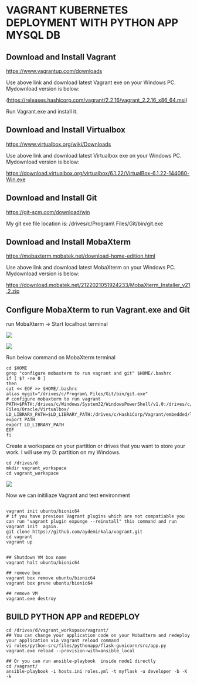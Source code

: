 # VAGRANT KUBERNETES DEPLOYMENT WITH PYTHON APP MYSQL DB


## Download and Install Vagrant

https://www.vagrantup.com/downloads 

Use above link and download latest Vagrant exe on your Windows PC. Mydownload version is below:

(https://releases.hashicorp.com/vagrant/2.2.16/vagrant_2.2.16_x86_64.msi)


Run Vagrant.exe and install it.

## Download and Install Virtualbox

https://www.virtualbox.org/wiki/Downloads

Use above link and download latest Virtualbox exe on your Windows PC. Mydownload version is below:

https://download.virtualbox.org/virtualbox/6.1.22/VirtualBox-6.1.22-144080-Win.exe

## Download and Install Git

https://git-scm.com/download/win

My git exe file location is: /drives/c/Program\ Files/Git/bin/git.exe


## Download and Install MobaXterm

https://mobaxterm.mobatek.net/download-home-edition.html

Use above link and download latest MobaXterm on your Windows PC. Mydownload version is below:

https://download.mobatek.net/2122021051924233/MobaXterm_Installer_v21.2.zip



## Configure MobaXterm to run Vagrant.exe and Git

run MobaXterm -> Start localhost terminal

![](https://i.imgur.com/ghuOsyd.png)

![](https://i.imgur.com/S8263ye.png)



Run below command on MobaXterm terminal

```
cd $HOME
grep "configure mobaxterm to run vagrant and git" $HOME/.bashrc
if [ $? -ne 0 ]
then
cat << EOF >> $HOME/.bashrc
alias mygit="/drives/c/Program\ Files/Git/bin/git.exe"
# configure mobaxterm to run vagrant
PATH=$PATH:/drives/c/Windows/System32/WindowsPowerShell/v1.0:/drives/c/HashiCorp/Vagrant/bin:/drives/c/HashiCorp/Vagrant/embedded/bin:/drives/c/Program\ Files/Oracle/Virtualbox/
LD_LIBRARY_PATH=$LD_LIBRARY_PATH:/drives/c/HashiCorp/Vagrant/embedded/lib
export PATH 
export LD_LIBRARY_PATH
EOF
fi

```

Create a workspace on your partition or drives that you want to store your work. I will use my D: partition on my Windows.
```
cd /drives/d
mkdir vagrant_workspace
cd vagrant_workspace
```
![](https://i.imgur.com/fE34Qem.png)


Now we can initiliaze Vagrant and test environment
```

vagrant init ubuntu/bionic64
# if you have previous Vagrant plugins which are not compatiable you can run "vagrant plugin expunge --reinstall" this command and run vagrant init  again.
git clone https://github.com/aydemirkala/vagrant.git
cd vagrant
vagrant up


## Shutdown VM box name
vagrant halt ubuntu/bionic64

## remove box
vagrant box remove ubuntu/bionic64
vagrant box prune ubuntu/bionic64

## remove VM
vagrant.exe destroy

```

## BUILD PYTHON APP and REDEPLOY
```
cd /drives/d/vagrant_workspace/vagrant/
## You can change your application code on your MobaXterm and redeploy your application via Vagrant reload command
vi roles/python-src/files/pythonapp/flask-gunicorn/src/app.py
vagrant.exe reload --provision-with=ansible_local

## Or you can run ansible-playbook  inside node1 directly
cd /vagrant/
ansible-playbook -i hosts.ini roles.yml -t myflask -u developer -b -K -k 
```

